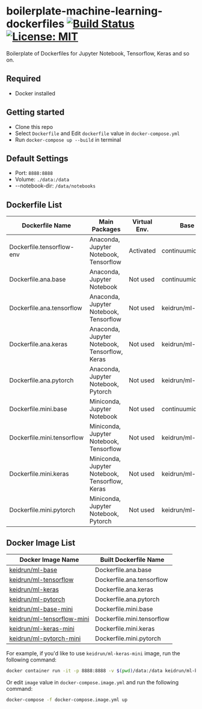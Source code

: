 # boilerplate-machine-learning-dockerfiles [![Build Status][travis-image]][travis-url] [![License: MIT][license-image]][license-url]

Boilerplate of Dockerfiles for Jupyter Notebook, Tensorflow, Keras and so on.

## Required

- Docker installed

## Getting started

- Clone this repo
- Select `Dockerfile` and Edit `dockerfile` value in `docker-compose.yml`
- Run `docker-compose up --build` in terminal

## Default Settings

- Port: `8888:8888`
- Volume: `./data:/data`
- --notebook-dir: `/data/notebooks`

## Dockerfile List

| Dockerfile Name            | Main Packages                                  | Virtual Env. | Base Image             |
| -------------------------- | ---------------------------------------------- | ------------ | ---------------------- |
| Dockerfile.tensorflow-env  | Anaconda, Jupyter Notebook, Tensorflow         | Activated    | continuumio/anaconda3  |
| Dockerfile.ana.base        | Anaconda, Jupyter Notebook                     | Not used     | continuumio/anaconda3  |
| Dockerfile.ana.tensorflow  | Anaconda, Jupyter Notebook, Tensorflow         | Not used     | keidrun/ml-base        |
| Dockerfile.ana.keras       | Anaconda, Jupyter Notebook, Tensorflow, Keras  | Not used     | keidrun/ml-base        |
| Dockerfile.ana.pytorch     | Anaconda, Jupyter Notebook, Pytorch            | Not used     | keidrun/ml-base        |
| Dockerfile.mini.base       | Miniconda, Jupyter Notebook                    | Not used     | continuumio/miniconda3 |
| Dockerfile.mini.tensorflow | Miniconda, Jupyter Notebook, Tensorflow        | Not used     | keidrun/ml-base-mini   |
| Dockerfile.mini.keras      | Miniconda, Jupyter Notebook, Tensorflow, Keras | Not used     | keidrun/ml-base-mini   |
| Dockerfile.mini.pytorch    | Miniconda, Jupyter Notebook, Pytorch           | Not used     | keidrun/ml-base-mini   |

## Docker Image List

| Docker Image Name          | Built Dockerfile Name      |
| -------------------------- | -------------------------- |
| [keidrun/ml-base](https://hub.docker.com/r/keidrun/ml-base/)            | Dockerfile.ana.base        |
| [keidrun/ml-tensorflow](https://hub.docker.com/r/keidrun/ml-tensorflow/)      | Dockerfile.ana.tensorflow  |
| [keidrun/ml-keras](https://hub.docker.com/r/keidrun/ml-keras/)           | Dockerfile.ana.keras       |
| [keidrun/ml-pytorch](https://hub.docker.com/r/keidrun/ml-pytorch/)           | Dockerfile.ana.pytorch     |
| [keidrun/ml-base-mini](https://hub.docker.com/r/keidrun/ml-base-mini/)       | Dockerfile.mini.base       |
| [keidrun/ml-tensorflow-mini](https://hub.docker.com/r/keidrun/ml-tensorflow-mini/) | Dockerfile.mini.tensorflow |
| [keidrun/ml-keras-mini](https://hub.docker.com/r/keidrun/ml-keras-mini/)      | Dockerfile.mini.keras      |
| [keidrun/ml-pytorch-mini](https://hub.docker.com/r/keidrun/ml-pytorch-mini/)      | Dockerfile.mini.pytorch    |

For example, if you'd like to use `keidrun/ml-keras-mini` image, run the following command:

```bash
docker container run -it -p 8888:8888 -v $(pwd)/data:/data keidrun/ml-keras-mini
```

Or edit `image` value in `docker-compose.image.yml` and run the following command:

```bash
docker-compose -f docker-compose.image.yml up
```

[travis-url]: https://travis-ci.org/keidrun/boilerplate-machine-learning-dockerfiles
[travis-image]: https://secure.travis-ci.org/keidrun/boilerplate-machine-learning-dockerfiles.svg?branch=master
[license-url]: https://opensource.org/licenses/MIT
[license-image]: https://img.shields.io/badge/License-MIT-yellow.svg
